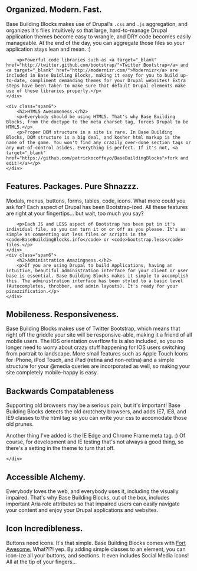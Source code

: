 <div class="row">
	<div class="span6">
		<h2>Organized. Modern. Fast.</h2>
		<p>Base Building Blocks makes use of Drupal's <code>.css</code> and <code>.js</code> aggregation, and organizes it's files intuitively so that large, hard-to-manage Drupal application themes become easy to wrangle, and DRY code becomes easily manageable. At the end of the day, you can aggregate those files so your application stays lean and mean. :)</p>
		
		<p>Powerful code libraries such as <a target="_blank" href="http://twitter.github.com/bootstrap/">Twitter Bootstrap</a> and <a target="_blank" href="http://modernizr.com/">Modernizr</a> are included in Base Buidling Blocks, making it easy for you to build up-to-date, compliment demanding themes for your Drupal websites! Extra steps have been taken to make sure that default Drupal elements make use of these libraries properly.</p>
	</div>
	
	<div class="span6">
		<h2>HTML5 Awesomeness.</h2>
		<p>Everybody should be using HTML5. That's why Base Building Blocks, from the doctype to the meta charset tag, forces Drupal to be HTML5.</p>
		<p>Proper DOM structure in a site is rare. In Base Building Blocks, DOM structure is a big deal, and kosher html markup is the name of the game. You won't find any crazily over-done section tags or any out-of-control asides. Everything is perfect. If it's not, <a target="_blank" href="https://github.com/patrickocoffeyo/BaseBuildingBlocks">fork and edit!</a></p>
	</div>
</div>

<div class="row">
	<div class="span6">
		<h2>Features. Packages. Pure Shnazzz.</h2>
		<p>Modals, menus, buttons, forms, tables, code, icons. What more could you ask for? Each aspect of Drupal has been Bootstrap-ized. All these features are right at your fingertips... but wait, too much you say?</p>
		
		<p>Each JS and LESS aspect of Bootstrap has been put in it's individual file, so you can turn it on or off as you please. It's as simple as commenting out less files or scripts in the <code>BaseBuildingBlocks.info</code> or <code>bootstrap.less</code> files.</p>
	</div>
	<div class="span6">
		<h2>Administration Amazingness.</h2>
		<p>If you are using Drupal to build Applications, having an intuitive, beautiful administration interface for your client or user base is essential. Base Building Blocks makes it simple to accomplish this. The administration interface has been styled to a basic level (Autocompletes, throbber, and admin layouts). It's ready for your pizazzification.</p>
	</div>
</div>

<div class="row">
	<div class="span6">
		<h2>Mobileness. Responsiveness.</h2>
		<p>Base Building Blocks makes use of Twitter Bootstrap, which means that right off the griddle your site will be responsive-able, making it a friend of all mobile users. The IOS orientation overflow fix is also included, so you no longer need to worry about crazy stuff happening for IOS users switching from portrait to landscape. More small features such as Apple Touch Icons for iPhone, iPod Touch, and iPad (retina and non-retina) and a simple structure for your @media queries are incorporated as well, so making your site completely mobile-happy is easy.</p>
	</div>
	<div class="span6">
		<h2>Backwards Compatableness</h2>
		<p>Supporting old browsers may be a serious pain, but it's important! Base Building Blocks detects the old crotchety browsers, and adds IE7, IE8, and IE9 classes to the html tag so you can write your css to accomodate those old prunes.</p>
		<p>Another thing I've added is the IE Edge and Chrome Frame meta tag. :) Of course, for development and IE testing that's not always a good thing, so there's a setting in the theme to turn that off.</p>

	</div>
</div>

<div class="row">
	<div class="span6">
		<h2>Accessible Alchemy.</h2>
		<p>Everybody loves the web, and everybody uses it, including the visually impaired. That's why Base Building Blocks, out of the box, includes important Aria role attributes so that impaired users can easily navigate your content and enjoy your Drupal applications and websites.</p>
	</div>
	<div class="span6">
		<h2>Icon Incredibleness.</h2>
		<p>Buttons need icons. It's that simple. Base Building Blocks comes with <a target="_blank" href="http://fortawesome.github.com/Font-Awesome/">Fort Awesome.</a> What?!?! yep. By adding simple classes to an element, you can icon-ize all your buttons, and sections. It even includes Social Media icons! All at the tip of your fingers...</p>
	</div>
</div>